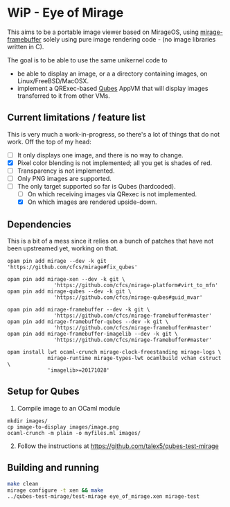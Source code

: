 # WiP - Eye of Mirage

This aims to be a portable image viewer based on MirageOS,
using [mirage-framebuffer](https://github.com/cfcs/mirage-framebuffer) solely
using pure image rendering code - (no image libraries written in C).

The goal is to be able to use the same unikernel code to
- be able to display an image, or a a directory containing images, on
  Linux/FreeBSD/MacOSX.
- implement a QRExec-based [Qubes](https://qubes-os.org) AppVM that will display
  images transferred to it from other VMs.

## Current limitations / feature list

This is very much a work-in-progress, so there's a lot of things that do not
work. Off the top of my head:

- [ ] It only displays one image, and there is no way to change.
- [x] Pixel color blending is not implemented; all you get is shades of red.
- [ ] Transparency is not implemented.
- [ ] Only PNG images are supported.
- [ ] The only target supported so far is Qubes (hardcoded).
  - [ ] On which receiving images via QRexec is not implemented.
  - [x] On which images are rendered upside-down.

## Dependencies

This is a bit of a mess since it relies on a bunch of patches that have not been upstreamed yet, working on that.

```
opam pin add mirage --dev -k git 'https://github.com/cfcs/mirage#fix_qubes'

opam pin add mirage-xen --dev -k git \
               'https://github.com/cfcs/mirage-platform#virt_to_mfn'
opam pin add mirage-qubes --dev -k git \
               'https://github.com/cfcs/mirage-qubes#guid_mvar'

opam pin add mirage-framebuffer --dev -k git \
               'https://github.com/cfcs/mirage-framebuffer#master'
opam pin add mirage-framebuffer-qubes --dev -k git \
               'https://github.com/cfcs/mirage-framebuffer#master'
opam pin add mirage-framebuffer-imagelib --dev -k git \
               'https://github.com/cfcs/mirage-framebuffer#master'

opam install lwt ocaml-crunch mirage-clock-freestanding mirage-logs \
             mirage-runtime mirage-types-lwt ocamlbuild vchan cstruct \
             'imagelib>=20171028'
```

## Setup for Qubes

1) Compile image to an OCaml module
```
mkdir images/
cp image-to-display images/image.png
ocaml-crunch -m plain -o myfiles.ml images/
```

2) Follow the instructions at https://github.com/talex5/qubes-test-mirage

## Building and running

```bash
make clean
mirage configure -t xen && make
../qubes-test-mirage/test-mirage eye_of_mirage.xen mirage-test
```

